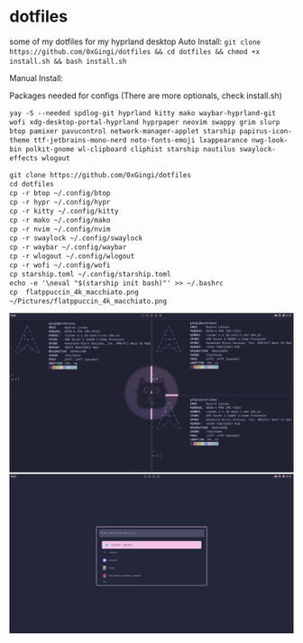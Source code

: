 # dotfiles
some of my dotfiles for my hyprland desktop
Auto Install: ```git clone https://github.com/0xGingi/dotfiles && cd dotfiles && chmod +x install.sh && bash install.sh```

Manual Install:

Packages needed for configs (There are more optionals, check install.sh)
```
yay -S --needed spdlog-git hyprland kitty mako waybar-hyprland-git wofi xdg-desktop-portal-hyprland hyprpaper neovim swappy grim slurp btop pamixer pavucontrol network-manager-applet starship papirus-icon-theme ttf-jetbrains-mono-nerd noto-fonts-emoji lxappearance nwg-look-bin polkit-gnome wl-clipboard cliphist starship nautilus swaylock-effects wlogout 
```
```
git clone https://github.com/0xGingi/dotfiles
cd dotfiles
cp -r btop ~/.config/btop
cp -r hypr ~/.config/hypr
cp -r kitty ~/.config/kitty
cp -r mako ~/.config/mako
cp -r nvim ~/.config/nvim
cp -r swaylock ~/.config/swaylock
cp -r waybar ~/.config/waybar
cp -r wlogout ~/.config/wlogout
cp -r wofi ~/.config/wofi
cp starship.toml ~/.config/starship.toml
echo -e '\neval "$(starship init bash)"' >> ~/.bashrc
cp  flatppuccin_4k_macchiato.png ~/Pictures/flatppuccin_4k_macchiato.png
```

![alt text](https://github.com/0xGingi/dotfiles/blob/main/Screenshots/Desktop.png?raw=true)
![alt text](https://github.com/0xGingi/dotfiles/blob/main/Screenshots/Wofi.png?raw=true)
